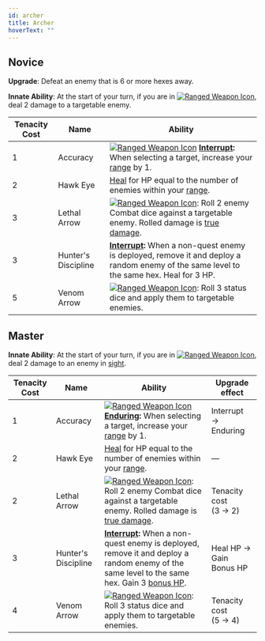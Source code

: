 ```yaml
---
id: archer
title: Archer
hoverText: ""
---
```


## Novice

**Upgrade**: Defeat an enemy that is 6 or more hexes away.

**Innate Ability**: At the start of your turn, if you are in [<img src="/icons/ranged-weapon.svg" alt="Ranged Weapon Icon" className="icon-svg" />](/docs/battles/battle-forms/ranged-weapon), deal 2 damage to a targetable enemy.

| Tenacity Cost | Name                | Ability                                                                                                                                                                                                                                                |
| ------------- | ------------------- | ------------------------------------------------------------------------------------------------------------------------------------------------------------------------------------------------------------------------------------------------------ |
| 1             | Accuracy            | [<img src="/icons/ranged-weapon.svg" alt="Ranged Weapon Icon" className="icon-svg" />](/docs/battles/battle-forms/ranged-weapon) **[Interrupt](/docs/glossary/interrupt):** When selecting a target, increase your [range](/docs/glossary/range) by 1. |
| 2             | Hawk Eye            | [Heal](/docs/glossary/healing) for HP equal to the number of enemies within your [range](/docs/glossary/range).                                                                                                                                        |
| 3             | Lethal Arrow        | [<img src="/icons/ranged-weapon.svg" alt="Ranged Weapon Icon" className="icon-svg" />](/docs/battles/battle-forms/ranged-weapon): Roll 2 enemy Combat dice against a targetable enemy. Rolled damage is [true damage](/docs/glossary/true-damage).     |
| 3             | Hunter's Discipline | **[Interrupt](/docs/glossary/interrupt):** When a non-quest enemy is deployed, remove it and deploy a random enemy of the same level to the same hex. Heal for 3 HP.                                                                                   |
| 5             | Venom Arrow         | [<img src="/icons/ranged-weapon.svg" alt="Ranged Weapon Icon" className="icon-svg" />](/docs/battles/battle-forms/ranged-weapon): Roll 3 status dice and apply them to targetable enemies.                                                             |

## Master

**Innate Ability**: At the start of your turn, if you are in [<img src="/icons/ranged-weapon.svg" alt="Ranged Weapon Icon" className="icon-svg" />](/docs/battles/battle-forms/ranged-weapon), deal 2 damage to an enemy in [sight](/docs/glossary/sight).

| Tenacity Cost | Name                | Ability                                                                                                                                                                                                                                          | Upgrade effect            |
| ------------- | ------------------- | ------------------------------------------------------------------------------------------------------------------------------------------------------------------------------------------------------------------------------------------------ | ------------------------- |
| 1             | Accuracy            | [<img src="/icons/ranged-weapon.svg" alt="Ranged Weapon Icon" class="icon-svg" />](/docs/battles/battle-forms/ranged-weapon) **[Enduring](/docs/glossary/enduring):** When selecting a target, increase your [range](/docs/glossary/range) by 1. | Interrupt → Enduring      |
| 2             | Hawk Eye            | [Heal](/docs/glossary/healing) for HP equal to the number of enemies within your [range](/docs/glossary/range).                                                                                                                                  | —                         |
| 2             | Lethal Arrow        | [<img src="/icons/ranged-weapon.svg" alt="Ranged Weapon Icon" class="icon-svg" />](/docs/battles/battle-forms/ranged-weapon): Roll 2 enemy Combat dice against a targetable enemy. Rolled damage is [true damage](/docs/glossary/true-damage).   | Tenacity cost<br/>(3 → 2) |
| 3             | Hunter's Discipline | **[Interrupt](/docs/glossary/interrupt):** When a non-quest enemy is deployed, remove it and deploy a random enemy of the same level to the same hex. Gain 3 [bonus HP](/docs/glossary/bonus-hp).                                                | Heal HP → Gain Bonus HP   |
| 4             | Venom Arrow         | [<img src="/icons/ranged-weapon.svg" alt="Ranged Weapon Icon" class="icon-svg" />](/docs/battles/battle-forms/ranged-weapon): Roll 3 status dice and apply them to targetable enemies.                                                           | Tenacity cost<br/>(5 → 4) |
